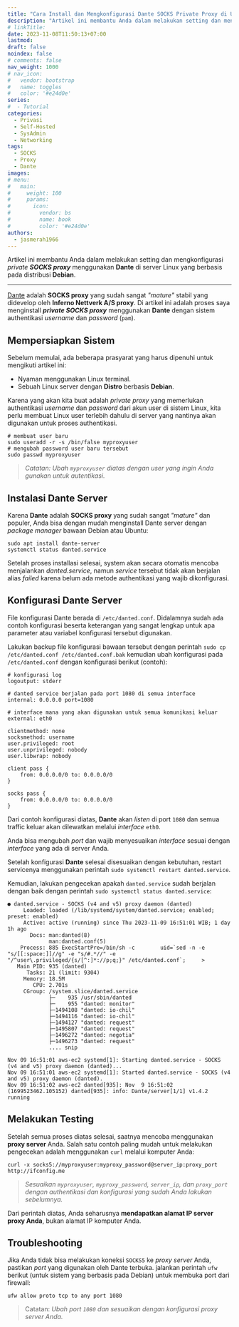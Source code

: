 ```yaml
---
title: "Cara Install dan Mengkonfigurasi Dante SOCKS Private Proxy di Ubuntu"
description: "Artikel ini membantu Anda dalam melakukan setting dan mengkonfigurasi private SOCKS proxy menggunakan Dante di server Linux yang berbasis pada distribusi Debian."
# linkTitle:
date: 2023-11-08T11:50:13+07:00
lastmod:
draft: false
noindex: false
# comments: false
nav_weight: 1000
# nav_icon:
#   vendor: bootstrap
#   name: toggles
#   color: '#e24d0e'
series:
#  - Tutorial
categories:
  - Privasi
  - Self-Hosted
  - SysAdmin
  - Networking
tags:
  - SOCKS
  - Proxy
  - Dante
images:
# menu:
#   main:
#     weight: 100
#     params:
#       icon:
#         vendor: bs
#         name: book
#         color: '#e24d0e'
authors:
  - jasmerah1966
---
```


Artikel ini membantu Anda dalam melakukan setting dan mengkonfigurasi _private **SOCKS proxy**_ menggunakan **Dante** di server Linux yang berbasis pada distribusi **Debian**.

<!--more-->
---

[Dante](https://www.inet.no/dante/) adalah **SOCKS proxy** yang sudah sangat _"mature"_ stabil yang didevelop oleh **Inferno Nettverk A/S proxy**. Di artikel ini adalah proses saya menginstall _**private SOCKS proxy**_ menggunakan **Dante** dengan sistem authentikasi _username_ dan _password_ (`pam`).

## Mempersiapkan Sistem

Sebelum memulai, ada beberapa prasyarat yang harus dipenuhi untuk mengikuti artikel ini:
- Nyaman menggunakan Linux terminal.
- Sebuah Linux server dengan **Distro** berbasis **Debian**.

Karena yang akan kita buat adalah *private proxy* yang memerlukan authentikasi _username_ dan _password_ dari akun user di sistem Linux, kita perlu membuat Linux user terlebih dahulu di server yang nantinya akan digunakan untuk proses authentikasi.

```shell
# membuat user baru
sudo useradd -r -s /bin/false myproxyuser
# mengubah password user baru tersebut
sudo passwd myproxyuser
```
> _Catatan: Ubah `myproxyuser` diatas dengan user yang ingin Anda gunakan untuk autentikasi._

## Instalasi Dante Server

Karena **Dante** adalah **SOCKS proxy** yang sudah sangat _"mature"_ dan populer, Anda bisa dengan mudah menginstall Dante server dengan _package manager_ bawaan Debian atau Ubuntu:

```shell
sudo apt install dante-server
systemctl status danted.service
```

Setelah proses installasi selesai, system akan secara otomatis mencoba menjalankan _danted.service_, namun _service_ tersebut tidak akan berjalan alias _failed_ karena belum ada metode authentikasi yang wajib dikonfigurasi.

## Konfigurasi Dante Server

File konfigurasi Dante berada di `/etc/danted.conf`. Didalamnya sudah ada contoh konfigurasi beserta keterangan yang sangat lengkap untuk apa parameter atau variabel konfigurasi tersebut digunakan.

Lakukan backup file konfigurasi bawaan tersebut dengan perintah `sudo cp /etc/danted.conf /etc/danted.conf.bak` kemudian ubah konfigurasi pada `/etc/danted.conf` dengan konfigurasi berikut (contoh):

```plain
# konfigurasi log
logoutput: stderr

# danted service berjalan pada port 1080 di semua interface
internal: 0.0.0.0 port=1080

# interface mana yang akan digunakan untuk semua komunikasi keluar
external: eth0

clientmethod: none
socksmethod: username
user.privileged: root
user.unprivileged: nobody
user.libwrap: nobody

client pass {
    from: 0.0.0.0/0 to: 0.0.0.0/0
}

socks pass {
    from: 0.0.0.0/0 to: 0.0.0.0/0
}
```

Dari contoh konfigurasi diatas, **Dante** akan _listen_ di port `1080` dan semua traffic keluar akan dilewatkan melalui _interface_ `eth0`.

Anda bisa mengubah _port_ dan wajib menyesuaikan _interface_ sesuai dengan _interface_ yang ada di server Anda.

Setelah konfigurasi **Dante** selesai disesuaikan dengan kebutuhan, restart servicenya menggunakan perintah `sudo systemctl restart danted.service`.

Kemudian, lakukan pengecekan apakah `danted.service` sudah berjalan dengan baik dengan perintah `sudo systemctl status danted.service`:

```plain
● danted.service - SOCKS (v4 and v5) proxy daemon (danted)
     Loaded: loaded (/lib/systemd/system/danted.service; enabled; preset: enabled)
     Active: active (running) since Thu 2023-11-09 16:51:01 WIB; 1 day 1h ago
       Docs: man:danted(8)
             man:danted.conf(5)
    Process: 885 ExecStartPre=/bin/sh -c        uid=`sed -n -e "s/[[:space:]]//g" -e "s/#.*//" -e "/^user\.privileged/{s/[^:]*://p;q;}" /etc/danted.conf`;     >
   Main PID: 935 (danted)
      Tasks: 21 (limit: 9304)
     Memory: 18.5M
        CPU: 2.701s
     CGroup: /system.slice/danted.service
             ├─    935 /usr/sbin/danted
             ├─    955 "danted: monitor"
             ├─1494108 "danted: io-chil"
             ├─1494116 "danted: io-chil"
             ├─1494127 "danted: request"
             ├─1495807 "danted: request"
             ├─1496272 "danted: negotia"
             ├─1496273 "danted: request"
             .... snip

Nov 09 16:51:01 aws-ec2 systemd[1]: Starting danted.service - SOCKS (v4 and v5) proxy daemon (danted)...
Nov 09 16:51:01 aws-ec2 systemd[1]: Started danted.service - SOCKS (v4 and v5) proxy daemon (danted).
Nov 09 16:51:02 aws-ec2 danted[935]: Nov  9 16:51:02 (1699523462.105152) danted[935]: info: Dante/server[1/1] v1.4.2 running
```

## Melakukan Testing

Setelah semua proses diatas selesai, saatnya mencoba menggunakan **proxy server** Anda. Salah satu contoh paling mudah untuk melakukan pengecekan adalah menggunakan `curl` melalui komputer Anda:

```shell
curl -x socks5://myproxyuser:myproxy_password@server_ip:proxy_port http://ifconfig.me
```
> _Sesuaikan `myproxyuser`, `myproxy_password`, `server_ip`, dan `proxy_port` dengan authentikasi dan konfigurasi yang sudah Anda lakukan sebelumnya._

Dari perintah diatas, Anda seharusnya **mendapatkan alamat IP server proxy Anda**, bukan alamat IP komputer Anda.

## Troubleshooting

Jika Anda tidak bisa melakukan koneksi `SOCKS5` ke _proxy server_ Anda, pastikan _port_ yang digunakan oleh Dante terbuka. jalankan perintah `ufw` berikut (untuk sistem yang berbasis pada Debian) untuk membuka port dari firewall:


```shell
ufw allow proto tcp to any port 1080
```

> Catatan: _Ubah port `1080` dan sesuaikan dengan konfigurasi proxy server Anda._

